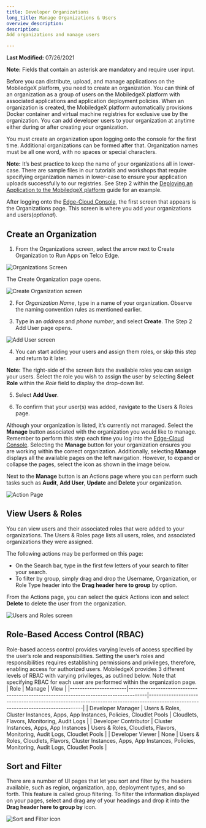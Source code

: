 ```yaml
---
title: Developer Organizations
long_title: Manage Organizations & Users
overview_description:
description:
Add organizations and manage users

---
```


**Last Modified:** 07/26/2021

**Note:** Fields that contain an asterisk are mandatory and require user input.

Before you can distribute, upload, and manage applications on the MobiledgeX platform, you need to create an organization. You can think of an organization as a group of users on the MobiledgeX platform with associated applications and application deployment policies. When an organization is created, the MobiledgeX platform automatically provisions Docker container and virtual machine registries for exclusive use by the organization. You can add developer users to your organization at anytime either during or after creating your organization.

You must create an organization upon logging onto the console for the first time. Additional organizations can be formed after that. Organization names must be all one word, with no spaces or special characters.

**Note:** It’s best practice to keep the name of your organizations all in lower-case. There are sample files in our tutorials and workshops that require specifying organization names in lower-case to ensure your application uploads successfully to our registries. See Step 2 within the [Deploying an Application to the MobiledgeX platform](/services/computer-vision/how-to-deploy-a-backend-application-to-mobiledgex) guide for an example.

After logging onto the [Edge-Cloud Console](https://console.mobiledgex.net), the first screen that appears is the Organizations page. This screen is where you add your organizations and users(*optional*).

## Create an Organization

1. From the Organizations screen, select the arrow next to Create Organization to Run Apps on Telco Edge.

![Organizations Screen](/assets/developer-ui-guide/organization-create.png "Organizations Screen")

The Create Organization page opens.

![Create Organization screen](/assets/developer-ui-guide/create-organization.png "Create Organization screen")

2. For *Organization Name*, type in a name of your organization. Observe the naming convention rules as mentioned earlier.

3. Type in an *address* and *phone number*, and select **Create**. The Step 2 Add User page opens.

![Add User screen](/assets/developer-ui-guide/add-users.png "Add User screen")

4. You can start adding your users and assign them roles, or skip this step and return to it later.

**Note:** The right-side of the screen lists the available roles you can assign your users. Select the role you wish to assign the user by selecting **Select Role** within the *Role* field to display the drop-down list.

5. Select **Add User**.

6. To confirm that your user(s) was added, navigate to the Users &amp; Roles page.

Although your organization is listed, it’s currently not managed. Select the **Manage** button associated with the organization you would like to manage. Remember to perform this step each time you log into the [Edge-Cloud Console](https://console.mobiledgex.net). Selecting the **Manage** button for your organization ensures you are working within the correct organization. Additionally, selecting **Manage** displays all the available pages on the left navigation. However, to expand or collapse the pages, select the icon as shown in the image below.

Next to the **Manage** button is an Actions page where you can perform such tasks such as **Audit**, **Add User**, **Update** and **Delete** your organization.

![Action Page](/assets/developer-ui-guide/actions.png "Action Page")

## View Users &amp; Roles

You can view users and their associated roles that were added to your organizations. The Users &amp; Roles page lists all users, roles, and associated organizations they were assigned.

The following actions may be performed on this page:

- On the Search bar, type in the first few letters of your search to filter your search.
- To filter by group, simply drag and drop the Username, Organization, or Role Type header into the **Drag header here to group** by option.

From the Actions page, you can select the quick Actions icon and select **Delete** to delete the user from the organization.

![Users and Roles screen](/assets/developer-ui-guide/delete-user-action-icon.png "Users and Roles screen")

## Role-Based Access Control (RBAC)

Role-based access control provides varying levels of access specified by the user’s role and responsibilities. Setting the user’s roles and responsibilities requires establishing permissions and privileges, therefore, enabling access for authorized users. MobiledgeX provides 3 different levels of RBAC with varying privileges, as outlined below.  Note that specifying RBAC for each user are performed within the organization page.
| Role                  | Manage                                                                              | View                                                                                                                            |
|-----------------------|-------------------------------------------------------------------------------------|---------------------------------------------------------------------------------------------------------------------------------|
| Developer Manager     | Users &amp; Roles, Cluster Instances, Apps, App Instances, Policies, Cloudlet Pools | Cloudlets, Flavors, Monitoring, Audit Logs                                                                                      |
| Developer Contributor | Cluster Instances, Apps, App Instances                                              | Users &amp; Roles, Cloudlets, Flavors, Monitoring, Audit Logs, Cloudlet Pools                                                   |
| Developer Viewer      | None                                                                                | Users &amp; Roles, Cloudlets, Flavors, Cluster Instances, Apps, App Instances, Policies, Monitoring, Audit Logs, Cloudlet Pools |

## Sort and Filter 

There are a number of UI pages that let you sort and filter by the headers available, such as region, organization, app, deployment types, and so forth. This feature is called group filtering. To filter the information displayed on your pages, select and drag any of your headings and drop it into the **Drag header here to group by** icon.

![Sort and Filter icon](/assets/developer-ui-guide/filter-icon.png "Sort and Filter icon")


